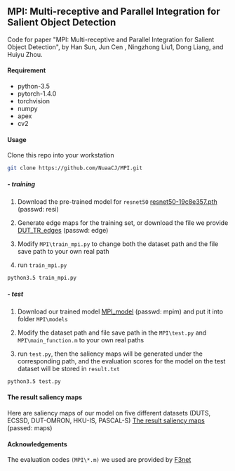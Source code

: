 ## MPI: Multi-receptive and Parallel Integration for Salient Object Detection

Code for paper "MPI: Multi-receptive and Parallel Integration for Salient Object Detection", by Han Sun, Jun Cen , Ningzhong Liu1, Dong Liang, and Huiyu Zhou.

#### Requirement

- python-3.5
- pytorch-1.4.0  
- torchvision
- numpy
- apex
- cv2

#### Usage

Clone this repo into your workstation
```bash
git clone https://github.com/NuaaCJ/MPI.git
```

##### - training

1. Download the pre-trained model for `resnet50`  [resnet50-19c8e357.pth](https://pan.baidu.com/s/1l9Q7VQ3C5As6KVmFswmbLA ) (passwd: resi)

2. Generate edge maps for the training set, or download the file we provide [DUT_TR_edges](https://pan.baidu.com/s/1aCpnzy21s_GSn7gXKD9dNg) (passwd: edge)

3. Modify  `MPI\train_mpi.py` to change both the dataset path and the file save path to your own real path

3. run `train_mpi.py`
```bash
python3.5 train_mpi.py

```

##### - test

1. Download our trained model [MPI_model](https://pan.baidu.com/s/13-C5WDg23d3TEMX3e5z61w) (passwd: mpim) and put it into folder `MPI\models`

2. Modify the dataset path and file save path in the `MPI\test.py` and `MPI\main_function.m` to your own real paths

3. run `test.py`, then the saliency maps will be generated under the corresponding path, and the evaluation scores for the model on the test dataset will be stored in `result.txt`
```bash
python3.5 test.py
```

#### The result saliency maps

Here are saliency maps of our model on five different datasets (DUTS, ECSSD, DUT-OMRON, HKU-IS, PASCAL-S) [The result saliency maps](https://pan.baidu.com/s/1GZbVybeKPLFk6gzmMy_1uQ) (passed: maps)

#### Acknowledgements

The evaluation codes `(MPI\*.m)` we used are provided by [F3net](https://github.com/weijun88/F3Net)
